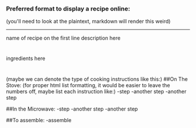 ### Preferred format to display a recipe online:
(you'll need to look at the plaintext, markdown will render this weird)

----
name of recipe on the first line
description here
#
ingredients here
#
(maybe we can denote the type of cooking instructions like this:)
##On The Stove:
(for proper html list formatting, it would be easier to leave the numbers
off, maybe list each instruction like:)
-step
-another step
-another step

##In the Microwave:
-step
-another step
-another step

##To assemble:
-assemble
